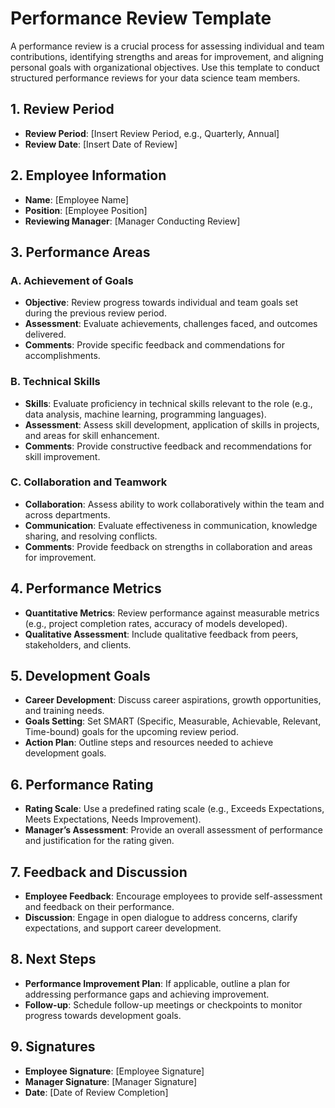 # Performance Review Template

A performance review is a crucial process for assessing individual and team contributions, identifying strengths and areas for improvement, and aligning personal goals with organizational objectives. Use this template to conduct structured performance reviews for your data science team members.

## 1. Review Period

- **Review Period**: [Insert Review Period, e.g., Quarterly, Annual]
- **Review Date**: [Insert Date of Review]

## 2. Employee Information

- **Name**: [Employee Name]
- **Position**: [Employee Position]
- **Reviewing Manager**: [Manager Conducting Review]

## 3. Performance Areas

### A. Achievement of Goals

- **Objective**: Review progress towards individual and team goals set during the previous review period.
- **Assessment**: Evaluate achievements, challenges faced, and outcomes delivered.
- **Comments**: Provide specific feedback and commendations for accomplishments.

### B. Technical Skills

- **Skills**: Evaluate proficiency in technical skills relevant to the role (e.g., data analysis, machine learning, programming languages).
- **Assessment**: Assess skill development, application of skills in projects, and areas for skill enhancement.
- **Comments**: Provide constructive feedback and recommendations for skill improvement.

### C. Collaboration and Teamwork

- **Collaboration**: Assess ability to work collaboratively within the team and across departments.
- **Communication**: Evaluate effectiveness in communication, knowledge sharing, and resolving conflicts.
- **Comments**: Provide feedback on strengths in collaboration and areas for improvement.

## 4. Performance Metrics

- **Quantitative Metrics**: Review performance against measurable metrics (e.g., project completion rates, accuracy of models developed).
- **Qualitative Assessment**: Include qualitative feedback from peers, stakeholders, and clients.

## 5. Development Goals

- **Career Development**: Discuss career aspirations, growth opportunities, and training needs.
- **Goals Setting**: Set SMART (Specific, Measurable, Achievable, Relevant, Time-bound) goals for the upcoming review period.
- **Action Plan**: Outline steps and resources needed to achieve development goals.

## 6. Performance Rating

- **Rating Scale**: Use a predefined rating scale (e.g., Exceeds Expectations, Meets Expectations, Needs Improvement).
- **Manager’s Assessment**: Provide an overall assessment of performance and justification for the rating given.

## 7. Feedback and Discussion

- **Employee Feedback**: Encourage employees to provide self-assessment and feedback on their performance.
- **Discussion**: Engage in open dialogue to address concerns, clarify expectations, and support career development.

## 8. Next Steps

- **Performance Improvement Plan**: If applicable, outline a plan for addressing performance gaps and achieving improvement.
- **Follow-up**: Schedule follow-up meetings or checkpoints to monitor progress towards development goals.

## 9. Signatures

- **Employee Signature**: [Employee Signature]
- **Manager Signature**: [Manager Signature]
- **Date**: [Date of Review Completion]